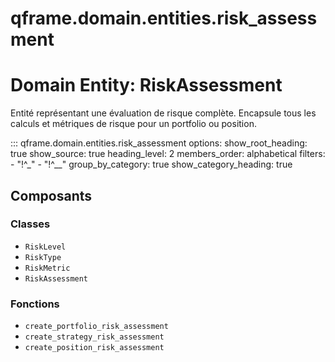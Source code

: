 # qframe.domain.entities.risk_assessment


Domain Entity: RiskAssessment
============================

Entité représentant une évaluation de risque complète.
Encapsule tous les calculs et métriques de risque pour un portfolio ou position.


::: qframe.domain.entities.risk_assessment
    options:
      show_root_heading: true
      show_source: true
      heading_level: 2
      members_order: alphabetical
      filters:
        - "!^_"
        - "!^__"
      group_by_category: true
      show_category_heading: true

## Composants

### Classes

- `RiskLevel`
- `RiskType`
- `RiskMetric`
- `RiskAssessment`

### Fonctions

- `create_portfolio_risk_assessment`
- `create_strategy_risk_assessment`
- `create_position_risk_assessment`

